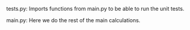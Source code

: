 tests.py:
Imports functions from main.py to be able to run the unit tests.

main.py:
Here we do the rest of the main calculations.

